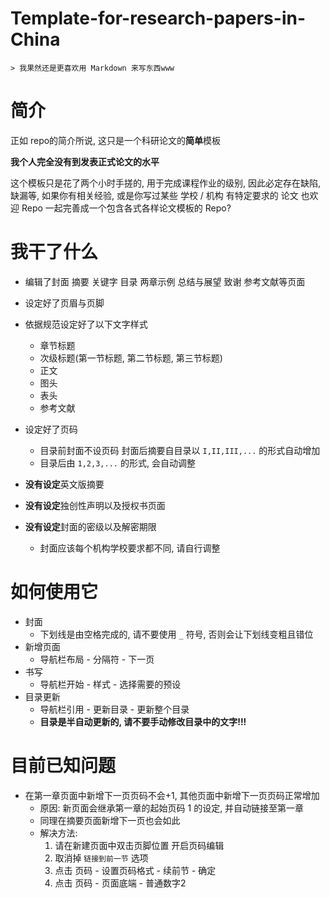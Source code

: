 # Template-for-research-papers-in-China
    > 我果然还是更喜欢用 Markdown 来写东西www
# 简介

正如 repo的简介所说, 这只是一个科研论文的**简单**模板  

**我个人完全没有到发表正式论文的水平**  

这个模板只是花了两个小时手搓的, 用于完成课程作业的级别, 因此必定存在缺陷, 缺漏等, 如果你有相关经验, 或是你写过某些 学校 / 机构 有特定要求的 论文 也欢迎 Repo 一起完善成一个包含各式各样论文模板的 Repo?

# 我干了什么
- 编辑了封面 摘要 关键字 目录 两章示例 总结与展望 致谢 参考文献等页面
- 设定好了页眉与页脚
- 依据规范设定好了以下文字样式
  - 章节标题
  - 次级标题(第一节标题, 第二节标题, 第三节标题)
  - 正文
  - 图头
  - 表头
  - 参考文献
  
- 设定好了页码
  - 目录前封面不设页码 封面后摘要自目录以 `I,II,III,...` 的形式自动增加
  - 目录后由 `1,2,3,...` 的形式, 会自动调整
  
- **没有设定**英文版摘要
- **没有设定**独创性声明以及授权书页面
- **没有设定**封面的密级以及解密期限
  - 封面应该每个机构学校要求都不同, 请自行调整

# 如何使用它
- 封面
  - 下划线是由空格完成的, 请不要使用 `_` 符号, 否则会让下划线变粗且错位
- 新增页面
  - 导航栏布局 - 分隔符 - 下一页
- 书写
  - 导航栏开始 - 样式 - 选择需要的预设
- 目录更新
  - 导航栏引用 - 更新目录 - 更新整个目录
  - **目录是半自动更新的, 请不要手动修改目录中的文字!!!**

# 目前已知问题
- 在第一章页面中新增下一页页码不会+1, 其他页面中新增下一页页码正常增加
  - 原因: 新页面会继承第一章的起始页码 1 的设定, 并自动链接至第一章
  - 同理在摘要页面新增下一页也会如此
  - 解决方法:
    1. 请在新建页面中双击页脚位置 开启页码编辑
    2. 取消掉 `链接到前一节` 选项
    3. 点击 页码 - 设置页码格式 - 续前节 - 确定
    4. 点击 页码 - 页面底端 - 普通数字2
